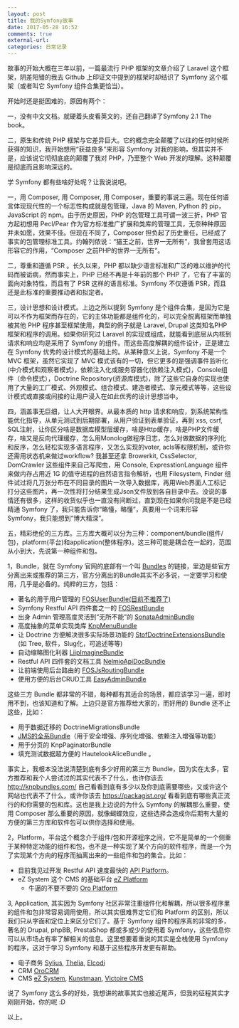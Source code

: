 ```yaml
---
layout: post
title: 我的Symfony故事
date: 2017-05-28 16:52
comments: true
external-url:
categories: 日常记录
---
```


故事的开始大概在三年以前，一篇最流行 PHP 框架的文章介绍了 Laravel 这个框架，阴差阳错的我去 Github 上印证文中提到的框架时却结识了 Symfony 这个框架（或者叫它 Symfony 组件合集更恰当）。

开始时还是挺困难的，原因有两个：

一，没有中文文档。就硬着头皮看英文的，还自己翻译了Symfony 2.1 The book。

二，原生和传统 PHP 框架与它差异巨大。它的概念完全颠覆了以往的任何时候所获得的知识，我开始想用“获益良多”来形容 Symfony 对我的影响，但其实并不是，应该说它彻彻底底的颠覆了我对 PHP，乃至整个 Web 开发的理解。这种颠覆是彻底而且影响深远的。

学 Symfony 都有些啥好处呢？让我说说吧。

一，用 Composer, 用 Composer, 用 Composer，重要的事说三遍。现在任何语言体现现代性的一个标志性构成就是包管理，Java 的 Maven, Python 的 pip，JavaScript 的 npm。由于历史原因，PHP 的包管理工具可谓一波三折，PHP 官方起初想用 Pecl/Pear 作为官方标准推广扩展和类库的管理工具，无奈种种原因并未如愿，效果不佳。但现在不同了，Composer 担负起了历史重任，已经成了事实的包管理标准工具。约翰列侬说：“猫王之前，世界一无所有”，我曾套用这话形容它的作用，“Composer 之前PHP的世界一无所有”。

二，尊重和遵循 PSR 。长久以来，PHP 都以缺少语言标准和广泛的难以维护的代码而被诟病，然而事实上，PHP 已经不再是十年前的那个 PHP 了，它有了丰富的面向对象特性，而且有了 PSR 这样的语言标准。Symfony 不仅遵循 PSR，而且还是此标准的重要推动者和拟定者。

三，设计思想和设计模式。上边之所以提到 Symfony 是个组件合集，是因为它是可以不作为框架而存在的，它的主体功能都是组件化的，可以完全脱离框架而单独被其他 PHP 程序甚至框架使用，典型的例子就是 Laravel, Drupal 这类知名PHP框架和程序的调用。如果你研究过 Laravel 的实现或组成，就能看到底层从内核到请求和响应均是采用了 Symfony 的组件。而这些高度解耦的组件设计，正是建立在 Symfony 优秀的设计模式的基础上的。从某种意义上说，Symfony 不是一个 MVC 框架，虽然它实现了 MVC 模式该有的一切，但它更多的是强调事件监听化(中介模式和观察者模式)，依赖注入化或服务容器化(依赖注入模式)，Console组件（命令模式），Doctrine Repository(资源库模式)，除了这些它自身的实现也使用了大量的工厂模式、外观模式、组合模式、建造者模式、享元模式等等，这些设计模式或直接或间接的让用户浸入在如此优秀的设计思想当中。

四，涵盖事无巨细，让人大开眼界。从最本质的 http 请求和响应，到系统架构性能优化指导，从单元测试到后期部署，从用户验证到表单验证，再到 xss, csrf, SQL注射，让你区分啥是数据库模型层缓存，啥是Http缓存，啥是PHP文件缓存，啥又是反向代理缓存，怎么用Monolog做程序日志，怎么对做数据的序列化和反序，怎么轻松实现多语言程序，又怎么实现的voter, acls等权限机制，或许你还需用状态机来做过workflow? 我甚至还拿 Browerkit, CssSelector, DomCrawler 这些组件来自己写爬虫，用 Console, ExpresstionLanguage 组件来做内存占用近 1G 的值守进程的自然语言指令解析，也用 Filesystem, Finder 组件试过将几万张分布在不同目录的图片一次导入数据库，再用Web界面人工标记打分这些图片，再一次性将打分结果生成Json文件放到各自目录中去。没说的事情还有很多，这样的收货似乎也一直没有间断过，直到现在如果你问我是不是已经精通 Symfony 了，我只能告诉你“略懂，略懂”，真要用一个词来形容 Symfony，我只能想到“博大精深”。

五，精彩绝伦的三方库。三方库大概可以分为三种：component/bundle(组件/包)，platform(平台)和application(整体程序)。这三种可能是耦合在一起的，范围从小到大，先说第一种组件和包。

1，Bundle，就在 Symfony 官网的底部有一个叫 [Bundles](http://symfony.com/doc/bundles/) 的链接，里边是些官方分离出来或推荐的第三方，官方分离出的Bundle其实不必多说，一定要学习和使用，几乎是必备的。纯粹的三方，包括：

* 著名的用于用户管理的 [FOSUserBundle(目前不推荐了)](https://symfony.com/doc/current/bundles/FOSUserBundle/index.html")
* Symfony Restful API 四件套之一的 [FOSRestBundle](https://symfony.com/doc/current/bundles/FOSRestBundle/index.html)
* 出身 Admin 管理高度灵活到“无所不能”的 [SonataAdminBundle](https://symfony.com/doc/current/bundles/SonataAdminBundle/index.html)
* 高度抽象的菜单实现类库 [KnpMenuBundle](https://web.archive.org/web/20170607113747/http://symfony.com/doc/current/bundles/KnpMenuBundle/index.html)
* 让 Doctrine 方便解决很多实际场景功能的 [StofDoctrineExtensionsBundle](https://symfony.com/doc/current/bundles/StofDoctrineExtensionsBundle/index.html) (如 Tree, 软件，Slug化，可追述等等)
* 自动缩略图化利器 [LiipImagineBundle](https://symfony.com/doc/current/bundles/LiipImagineBundle/index.html)
* Restful API 四件套的文档工具 [NelmioApiDocBundle](https://symfony.com/doc/current/bundles/NelmioApiDocBundle/index.html)
* 让前端使用后台路由的 [FOSJsRoutingBundle](https://symfony.com/doc/current/bundles/FOSJsRoutingBundle/index.html)
* 使用方便的后台CRUD工具 [EasyAdminBundle](https://symfony.com/doc/current/bundles/EasyAdminBundle/index.html)

这些三方 Bundle 都非常的不错，每种都有其适合的场景，都应该学习一遍，即时用不到，也该知道和了解。上边只是官方推荐给大家的，而好用的 Bundle 还不止这些，比如：

* 用于数据迁移的 DoctrineMigrationsBundle
* [JMS的全系Bundle](http://jmsyst.com/bundles/)（用于安全增强、序列化增强、依赖注入增强等功能）
* 用于分页的 KnpPaginatorBundle
* 填充测试数据超方便的 HautelookAliceBundle 。

事实上，我根本没法说清楚到底有多少好用的第三方 Bundle，因为实在太多，官方推荐和我个人尝试过的其实代表不了什么，也许你该去 <http://knpbundles.com/> 自己看看到底有多少以及你到底需要哪些，又或许这个网站也代表不了什么，或许你该去 <https://packagist.org/> 看看到底有哪些真正流行的和你需要的包和库。这也是我上边说的为什么 Symfony 的解耦那么重要，使用 Composer 那么重要的原因，就像蝴蝶效应，这些选择会造成你后期有大量的方便的第三方库和软件包可以供你选择和使用。

2，Platform，平台这个概念介于组件/包和开源程序之间，它不是简单的一个侧重于某种特定功能的组件和包，也不是一种实现了某个方向的软件程序，而是一个为了实现某个方向的程序而抽离出来的一些组件和包的集合。比如：

* 目前我见过开发 Restful API 速度最快的 [API Platform](https://api-platform.com/)。
* eZ System 这个 CMS 的基础平台 [eZ Platform](https://ezplatform.com/)
  * 牛逼的不要不要的 [Oro Platform](https://www.orocrm.com/oro-platform)

3, Application, 其实因为 Symfony 社区非常注重组件化和解耦，所以很多程序里的组件和包非常容易调用使用，所以其实很难界定它们和 Platform 的区别，所以我们只从字面和定位上来区分它们了。基于 Symfony 组件的程序真的非常的多，著名的 Drupal, phpBB, PrestaShop 都或多或少的使用着 Symfony，这些信息你可以从市场占有率了解相关的信息。这里想要着重说的其实是全栈使用 Symfony 的程序，这对于学习 Symfony 和基于这些程序开发更有帮助。

* 电子商务 [Sylius](http://sylius.org/), [Thelia](https://thelia.net/),  [Elcodi](https://elcodi.io/)
* CRM [OroCRM](https://www.orocrm.com/)
* CMS [eZ System](https://ez.no/), [Kunstmaan](https://bundles.kunstmaan.be/), [Victoire CMS](https://victoire.io/)

说了 Symfony 这么多的好处，我想讲的故事其实也接近尾声，但我的征程其实才刚刚开始，你的呢 :D

以上。
